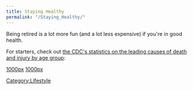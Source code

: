 ```yaml
---
title: Staying Healthy
permalink: "/Staying_Healthy/"
---
```


Being retired is a lot more fun (and a lot less expensive) if you're in good health.

For starters, check out [the CDC's statistics on the leading causes of death and injury by age group](http://www.cdc.gov/injury/wisqars/LeadingCauses_images.html):

[1000px](/File:CDC_nonfatal_injury_2012.gif "wikilink") [1000px](/File:CDC_death_2011.gif "wikilink")

[Category:Lifestyle](/Category:Lifestyle "wikilink")